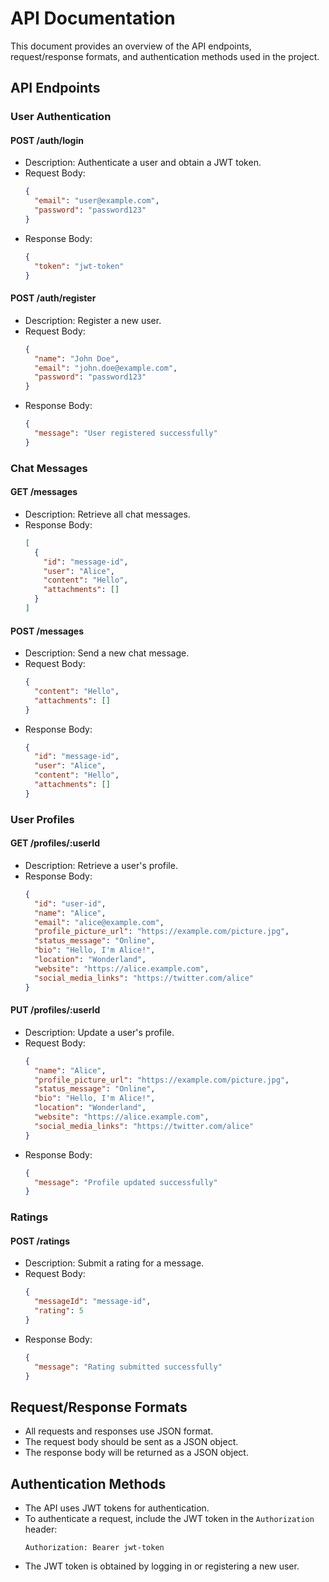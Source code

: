 # API Documentation

This document provides an overview of the API endpoints, request/response formats, and authentication methods used in the project.

## API Endpoints

### User Authentication

#### POST /auth/login
- Description: Authenticate a user and obtain a JWT token.
- Request Body:
  ```json
  {
    "email": "user@example.com",
    "password": "password123"
  }
  ```
- Response Body:
  ```json
  {
    "token": "jwt-token"
  }
  ```

#### POST /auth/register
- Description: Register a new user.
- Request Body:
  ```json
  {
    "name": "John Doe",
    "email": "john.doe@example.com",
    "password": "password123"
  }
  ```
- Response Body:
  ```json
  {
    "message": "User registered successfully"
  }
  ```

### Chat Messages

#### GET /messages
- Description: Retrieve all chat messages.
- Response Body:
  ```json
  [
    {
      "id": "message-id",
      "user": "Alice",
      "content": "Hello",
      "attachments": []
    }
  ]
  ```

#### POST /messages
- Description: Send a new chat message.
- Request Body:
  ```json
  {
    "content": "Hello",
    "attachments": []
  }
  ```
- Response Body:
  ```json
  {
    "id": "message-id",
    "user": "Alice",
    "content": "Hello",
    "attachments": []
  }
  ```

### User Profiles

#### GET /profiles/:userId
- Description: Retrieve a user's profile.
- Response Body:
  ```json
  {
    "id": "user-id",
    "name": "Alice",
    "email": "alice@example.com",
    "profile_picture_url": "https://example.com/picture.jpg",
    "status_message": "Online",
    "bio": "Hello, I'm Alice!",
    "location": "Wonderland",
    "website": "https://alice.example.com",
    "social_media_links": "https://twitter.com/alice"
  }
  ```

#### PUT /profiles/:userId
- Description: Update a user's profile.
- Request Body:
  ```json
  {
    "name": "Alice",
    "profile_picture_url": "https://example.com/picture.jpg",
    "status_message": "Online",
    "bio": "Hello, I'm Alice!",
    "location": "Wonderland",
    "website": "https://alice.example.com",
    "social_media_links": "https://twitter.com/alice"
  }
  ```
- Response Body:
  ```json
  {
    "message": "Profile updated successfully"
  }
  ```

### Ratings

#### POST /ratings
- Description: Submit a rating for a message.
- Request Body:
  ```json
  {
    "messageId": "message-id",
    "rating": 5
  }
  ```
- Response Body:
  ```json
  {
    "message": "Rating submitted successfully"
  }
  ```

## Request/Response Formats

- All requests and responses use JSON format.
- The request body should be sent as a JSON object.
- The response body will be returned as a JSON object.

## Authentication Methods

- The API uses JWT tokens for authentication.
- To authenticate a request, include the JWT token in the `Authorization` header:
  ```
  Authorization: Bearer jwt-token
  ```
- The JWT token is obtained by logging in or registering a new user.
